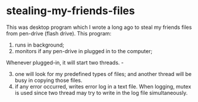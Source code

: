 # stealing-my-friends-files
This was desktop program which I wrote a long ago to steal my friends files from pen-drive (flash drive). This program:
1. runs in background;
2. monitors if any pen-drive in plugged in to the computer; 

Whenever plugged-in, it will start two threads. - 

3. one will look for my predefined types of files; and another thread will be busy in copying those files.
4. if any error occurred, writes error log in a text file. When logging, mutex is used since two thread may try to write in the log file simultaneously.
